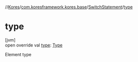 //[Kores](../../../index.md)/[com.koresframework.kores.base](../index.md)/[SwitchStatement](index.md)/[type](type.md)

# type

[jvm]\
open override val [type](type.md): [Type](https://docs.oracle.com/javase/8/docs/api/java/lang/reflect/Type.html)

Element type

